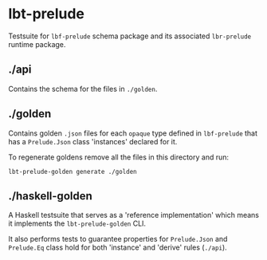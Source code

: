 # lbt-prelude

Testsuite for `lbf-prelude` schema package and its associated `lbr-prelude` runtime package.

## ./api

Contains the schema for the files in `./golden`.

## ./golden

Contains golden `.json` files for each `opaque` type defined in `lbf-prelude` that has a `Prelude.Json` class 'instances' declared for it.

To regenerate goldens remove all the files in this directory and run:

```shell
lbt-prelude-golden generate ./golden
```

## ./haskell-golden

A Haskell testsuite that serves as a 'reference implementation' which means it implements the `lbt-prelude-golden` CLI.

It also performs tests to guarantee properties for `Prelude.Json` and `Prelude.Eq` class hold for both 'instance' and 'derive' rules (`./api`).
